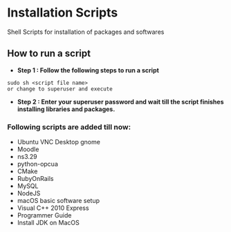 # Installation Scripts

Shell Scripts for installation of packages and softwares

## How to run a script
- **Step 1 : Follow the following steps to run a script**
```
sudo sh <script file name>
or change to superuser and execute
```
- **Step 2 : Enter your superuser password and wait till the script finishes installing libraries and packages.**

### Following scripts are added till now:

- Ubuntu VNC Desktop gnome
- Moodle 
- ns3.29
- python-opcua
- CMake
- RubyOnRails
- MySQL
- NodeJS
- macOS basic software setup
- Visual C++ 2010 Express
- Programmer Guide
- Install JDK on MacOS